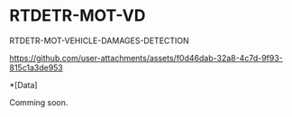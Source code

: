 # RTDETR-MOT-VD
RTDETR-MOT-VEHICLE-DAMAGES-DETECTION

https://github.com/user-attachments/assets/f0d46dab-32a8-4c7d-9f93-815c1a3de953


*[Data]



Comming soon.

